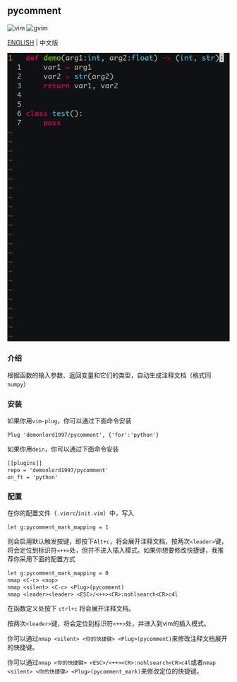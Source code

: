 ## pycomment

![vim](https://img.shields.io/badge/vim-neovim-red) ![gvim](https://img.shields.io/badge/gvim-blue)

[ENGLISH](./README.md)  |  中文版

![pycomment](./screenshut/pycomment.gif)

### 介绍
根据函数的输入参数、返回变量和它们的类型，自动生成注释文档（格式同`numpy`）

### 安装

如果你用`vim-plug`，你可以通过下面命令安装
```vim
Plug 'demonlord1997/pycomment', {'for':'python'}
```
如果你用`dein`，你可以通过下面命令安装
```vim
[[plugins]]
repo = 'demonlord1997/pycomment'
on_ft = 'python'
```
### 配置
在你的配置文件（`.vimrc`/`init.vim`）中，写入
```vim
let g:pycomment_mark_mapping = 1
```
则会启用默认触发按键，即按下`Alt+c`，将会展开注释文档，按两次`<leader>`键，将会定位到标识符`<++>`处，但并不进入插入模式。如果你想要修改快捷键，我推荐你采用下面的配置方式

```vim
let g:pycomment_mark_mapping = 0
nmap <C-c> <nop>
nmap <silent> <C-c> <Plug>(pycomment)
nmap <leader><leader> <ESC>/<++><CR>:nohlsearch<CR>c4l
```
在函数定义处按下 `ctrl+c` 将会展开注释文档。

按两次`<leader>`键，将会定位到标识符`<++>`处，并进入到vim的插入模式。

你可以通过`nmap <silent> <你的快捷键> <Plug>(pycomment)`来修改注释文档展开的快捷键。

你可以通过`nmap <你的快捷键> <ESC>/<++><CR>:nohlsearch<CR>c4l`或者`nmap <silent> <你的快捷键> <Plug>(pycomment_mark)`来修改定位的快捷键。

